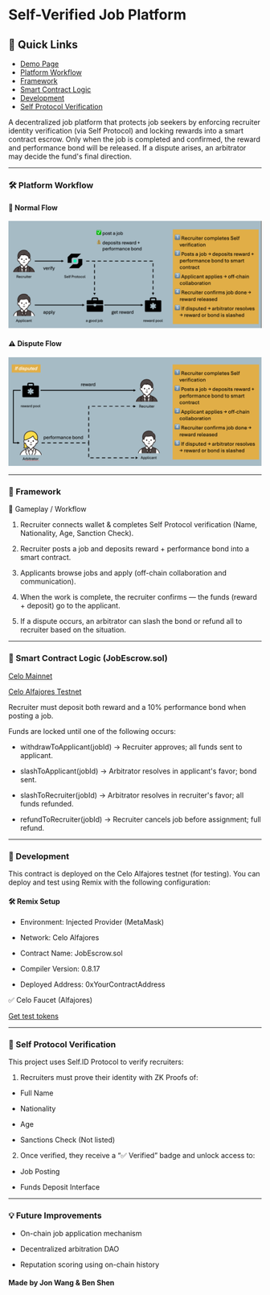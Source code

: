 # Self-Verified Job Platform

## 🔗 Quick Links

- [Demo Page](https://trusted-jobs-ui.vercel.app/)
- [Platform Workflow](#-platform-workflow)
- [Framework](#-framework)
- [Smart Contract Logic](#-smart-contract-logic-jobescrowsol)
- [Development](#-development)
- [Self Protocol Verification](#-self-protocol-verification)

A decentralized job platform that protects job seekers by enforcing recruiter identity verification (via Self Protocol) and locking rewards into a smart contract escrow. Only when the job is completed and confirmed, the reward and performance bond will be released. If a dispute arises, an arbitrator may decide the fund's final direction.

<hr>

### 🛠 Platform Workflow

#### 📌 Normal Flow

![Normal Flow](./public/job-flow-1.png)

#### ⚠️ Dispute Flow

![Dispute Flow](./public/job-flow-2.png)

<hr>

### 🧱 Framework

👾 Gameplay / Workflow

1. Recruiter connects wallet & completes Self Protocol verification (Name, Nationality, Age, Sanction Check).

2. Recruiter posts a job and deposits reward + performance bond into a smart contract.

3. Applicants browse jobs and apply (off-chain collaboration and communication).

4. When the work is complete, the recruiter confirms — the funds (reward + deposit) go to the applicant.

5. If a dispute occurs, an arbitrator can slash the bond or refund all to recruiter based on the situation.

<hr>

### 🎯 Smart Contract Logic (JobEscrow.sol)

[Celo Mainnet](https://celo.blockscout.com/address/0x0E6be64199930b1aa1AF03C89ed7245A97d1f1Ad?tab=contract)

[Celo Alfajores Testnet](https://celo-alfajores.blockscout.com/address/0xBF7F45091686b4d5c4f9184D1Fa30A6731a49036?tab=contract)

Recruiter must deposit both reward and a 10% performance bond when posting a job.

Funds are locked until one of the following occurs:

- withdrawToApplicant(jobId) → Recruiter approves; all funds sent to applicant.

- slashToApplicant(jobId) → Arbitrator resolves in applicant's favor; bond sent.

- slashToRecruiter(jobId) → Arbitrator resolves in recruiter's favor; all funds refunded.

- refundToRecruiter(jobId) → Recruiter cancels job before assignment; full refund.

<hr>

### 🧪 Development

This contract is deployed on the Celo Alfajores testnet (for testing). You can deploy and test using Remix with the following configuration:

#### 🛠 Remix Setup

- Environment: Injected Provider (MetaMask)

- Network: Celo Alfajores

- Contract Name: JobEscrow.sol

- Compiler Version: 0.8.17

- Deployed Address: 0xYourContractAddress

✅ Celo Faucet (Alfajores)

[Get test tokens](https://celo.org/developers/faucet)

<hr>

### 🔐 Self Protocol Verification

This project uses Self.ID Protocol to verify recruiters:

1. Recruiters must prove their identity with ZK Proofs of:

- Full Name

- Nationality

- Age

- Sanctions Check (Not listed)

2. Once verified, they receive a “✅ Verified” badge and unlock access to:

- Job Posting

- Funds Deposit Interface

<hr>

### 💡 Future Improvements

- On-chain job application mechanism

- Decentralized arbitration DAO

- Reputation scoring using on-chain history

#### Made by Jon Wang & Ben Shen
